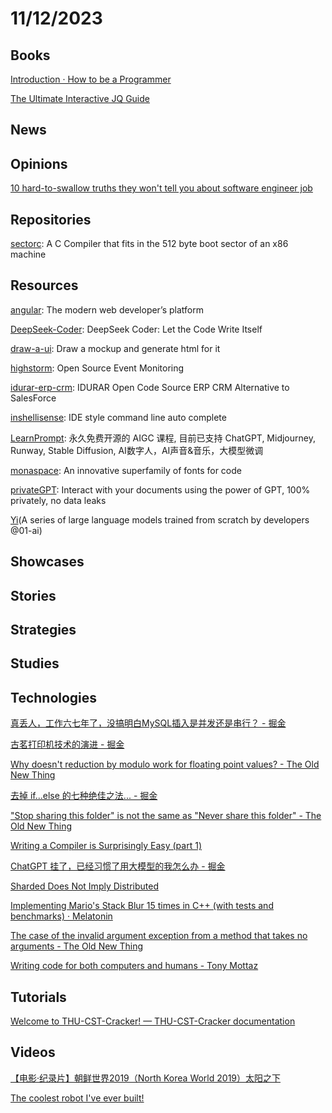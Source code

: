 # 11/12/2023

## Books
[Introduction · How to be a Programmer](https://braydie.gitbooks.io/how-to-be-a-programmer/content/zh/)

[The Ultimate Interactive JQ Guide](https://ishan.page/blog/2023-11-06-jq-by-example/)

## News

## Opinions
[10 hard-to-swallow truths they won't tell you about software engineer job](https://www.mensurdurakovic.com/hard-to-swallow-truths-they-wont-tell-you-about-software-engineer-job/)

## Repositories
[sectorc](https://github.com/xorvoid/sectorc): A C Compiler that fits in the 512 byte boot sector of an x86 machine

## Resources
[angular](https://github.com/angular/angular): The modern web developer’s platform

[DeepSeek-Coder](https://github.com/deepseek-ai/DeepSeek-Coder): DeepSeek Coder: Let the Code Write Itself

[draw-a-ui](https://github.com/SawyerHood/draw-a-ui): Draw a mockup and generate html for it

[highstorm](https://github.com/chronark/highstorm): Open Source Event Monitoring

[idurar-erp-crm](https://github.com/idurar/idurar-erp-crm): IDURAR Open Code Source ERP CRM Alternative to SalesForce

[inshellisense](https://github.com/microsoft/inshellisense): IDE style command line auto complete

[LearnPrompt](https://github.com/LearnPrompt/LearnPrompt): 永久免费开源的 AIGC 课程, 目前已支持 ChatGPT, Midjourney, Runway, Stable Diffusion, AI数字人，AI声音&音乐，大模型微调

[monaspace](https://github.com/githubnext/monaspace): An innovative superfamily of fonts for code

[privateGPT](https://github.com/imartinez/privateGPT): Interact with your documents using the power of GPT, 100% privately, no data leaks

[Yi](https://github.com/01-ai/Yi)(A series of large language models trained from scratch by developers @01-ai)

## Showcases

## Stories

## Strategies

## Studies

## Technologies
[真丢人，工作六七年了，没搞明白MySQL插入是并发还是串行？ - 掘金](https://juejin.cn/post/7297608058476249124)

[古茗打印机技术的演进 - 掘金](https://juejin.cn/post/7297529039312158730)

[Why doesn't reduction by modulo work for floating point values? - The Old New Thing](https://devblogs.microsoft.com/oldnewthing/20231106-00/?p=108971)

[去掉 if...else 的七种绝佳之法... - 掘金](https://juejin.cn/post/7296751524809048073)

["Stop sharing this folder" is not the same as "Never share this folder" - The Old New Thing](https://devblogs.microsoft.com/oldnewthing/20231107-00/?p=108976)

[Writing a Compiler is Surprisingly Easy (part 1)](http://sebmestre.blogspot.com/2023/11/en-writing-compiler-is-surprisingly.html)

[ChatGPT 挂了，已经习惯了用大模型的我怎么办 - 掘金](https://juejin.cn/post/7299346713949405221)

[Sharded Does Not Imply Distributed](https://medium.com/@magda7817/sharded-does-not-imply-distributed-572fdafc4040)

[Implementing Mario's Stack Blur 15 times in C++ (with tests and benchmarks) · Melatonin](https://melatonin.dev/blog/implementing-marios-stack-blur-15-times-in-cpp/)

[The case of the invalid argument exception from a method that takes no arguments - The Old New Thing](https://devblogs.microsoft.com/oldnewthing/20231110-00/?p=108991)

[Writing code for both computers and humans - Tony Mottaz](https://www.tonymottaz.com/code-for-computers-and-humans/)

## Tutorials
[Welcome to THU-CST-Cracker! — THU-CST-Cracker documentation](https://rekcarc-tsc-uht.readthedocs.io/en/latest/index.html)

## Videos
[【电影·纪录片】朝鲜世界2019（North Korea World 2019）太阳之下](https://www.bilibili.com/video/BV1tp4y1r766/)

[The coolest robot I've ever built!](https://www.youtube.com/watch?v=bO-DWWFolPw)
